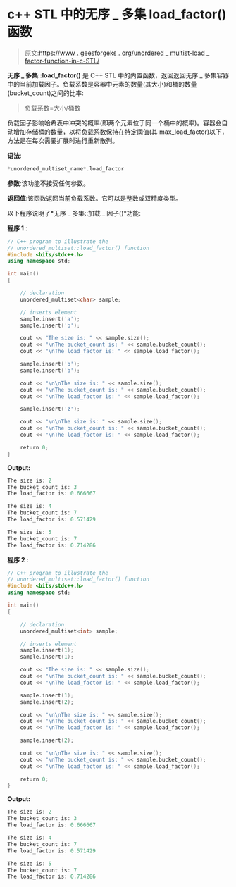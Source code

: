 # c++ STL 中的无序 _ 多集 load_factor()函数

> 原文:[https://www . geesforgeks . org/unordered _ multist-load _ factor-function-in-c-STL/](https://www.geeksforgeeks.org/unordered_multiset-load_factor-function-in-c-stl/)

**无序 _ 多集::load_factor()** 是 C++ STL 中的内置函数，返回返回无序 _ 多集容器中的当前加载因子。负载系数是容器中元素的数量(其大小)和桶的数量(bucket_count)之间的比率:

> 负载系数=大小/桶数

负载因子影响哈希表中冲突的概率(即两个元素位于同一个桶中的概率)。容器会自动增加存储桶的数量，以将负载系数保持在特定阈值(其 max_load_factor)以下，方法是在每次需要扩展时进行重新散列。

**语法**:

```cpp
*unordered_multiset_name*.load_factor
```

**参数**:该功能不接受任何参数。

**返回值**:该函数返回当前负载系数。它可以是整数或双精度类型。

以下程序说明了*无序 _ 多集::加载 _ 因子()*功能:

**程序 1** :

```cpp
// C++ program to illustrate the
// unordered_multiset::load_factor() function
#include <bits/stdc++.h>
using namespace std;

int main()
{

    // declaration
    unordered_multiset<char> sample;

    // inserts element
    sample.insert('a');
    sample.insert('b');

    cout << "The size is: " << sample.size();
    cout << "\nThe bucket_count is: " << sample.bucket_count();
    cout << "\nThe load_factor is: " << sample.load_factor();

    sample.insert('b');
    sample.insert('b');

    cout << "\n\nThe size is: " << sample.size();
    cout << "\nThe bucket_count is: " << sample.bucket_count();
    cout << "\nThe load_factor is: " << sample.load_factor();

    sample.insert('z');

    cout << "\n\nThe size is: " << sample.size();
    cout << "\nThe bucket_count is: " << sample.bucket_count();
    cout << "\nThe load_factor is: " << sample.load_factor();

    return 0;
}
```

**Output:**

```cpp
The size is: 2
The bucket_count is: 3
The load_factor is: 0.666667

The size is: 4
The bucket_count is: 7
The load_factor is: 0.571429

The size is: 5
The bucket_count is: 7
The load_factor is: 0.714286

```

**程序 2** :

```cpp
// C++ program to illustrate the
// unordered_multiset::load_factor() function
#include <bits/stdc++.h>
using namespace std;

int main()
{

    // declaration
    unordered_multiset<int> sample;

    // inserts element
    sample.insert(1);
    sample.insert(1);

    cout << "The size is: " << sample.size();
    cout << "\nThe bucket_count is: " << sample.bucket_count();
    cout << "\nThe load_factor is: " << sample.load_factor();

    sample.insert(1);
    sample.insert(2);

    cout << "\n\nThe size is: " << sample.size();
    cout << "\nThe bucket_count is: " << sample.bucket_count();
    cout << "\nThe load_factor is: " << sample.load_factor();

    sample.insert(2);

    cout << "\n\nThe size is: " << sample.size();
    cout << "\nThe bucket_count is: " << sample.bucket_count();
    cout << "\nThe load_factor is: " << sample.load_factor();

    return 0;
}
```

**Output:**

```cpp
The size is: 2
The bucket_count is: 3
The load_factor is: 0.666667

The size is: 4
The bucket_count is: 7
The load_factor is: 0.571429

The size is: 5
The bucket_count is: 7
The load_factor is: 0.714286

```